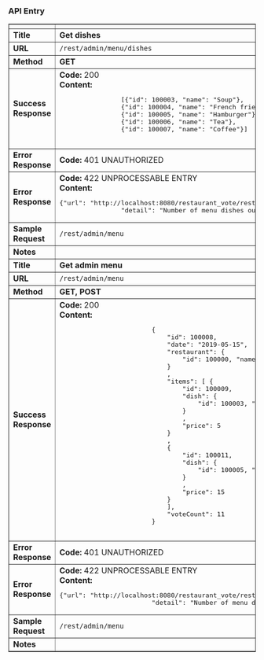 
<h3>API Entry</h3>
<table cellspacing="2" border="1" cellpadding="5">
    <thead>
        <tr>
            <th></th>
            <th></th>
        </tr>
    </thead>
    <tbody>
        <tr>
            <td><strong>Title</strong></td>
            <td><strong>Get dishes</strong></td>
        </tr>
        <tr>
            <td><strong>URL</strong></td>
            <td><code>/rest/admin/menu/dishes</code></td>
        </tr>
        <tr>
            <td><strong>Method</strong></td>
            <td><strong>GET</strong></td>
        </tr>
        <tr>
            <td><strong>Success Response</strong></td>
            <td><strong>Code:</strong> 200
                <br><strong>Content:</strong><pre>
                [{"id": 100003, "name": "Soup"},
                {"id": 100004, "name": "French fries"},
                {"id": 100005, "name": "Hamburger"},
                {"id": 100006, "name": "Tea"},
                {"id": 100007, "name": "Coffee"}]
                </pre></td>
        </tr>
        <tr>
            <td><strong>Error Response</strong></td>
            <td><strong>Code:</strong> 401 UNAUTHORIZED
        </tr>
        <tr>
            <td><strong>Error Response</strong></td>
            <td><strong>Code:</strong> 422 UNPROCESSABLE ENTRY
                <br><strong>Content:</strong><pre>{"url": "http://localhost:8080/restaurant_vote/rest/admin/menu", 
                "detail": "Number of menu dishes out of range [2 - 5]"}</pre></td>
        </tr>
        <tr>
            <td><strong>Sample Request</strong></td>
            <td><code>/rest/admin/menu</code></td>
        </tr>
        <tr>
            <td><strong>Notes</strong></td>
            <td><em></em></td>
        </tr>
        <tr>
                 <td><strong>Title</strong></td>
                    <td><strong>Get admin menu</strong></td>
                </tr>
                <tr>
                    <td><strong>URL</strong></td>
                    <td><code>/rest/admin/menu</code></td>
                </tr>
                <tr>
                    <td><strong>Method</strong></td>
                    <td><strong>GET, POST</strong></td>
                </tr>
                <tr>
                    <td><strong>Success Response</strong></td>
                    <td><strong>Code:</strong> 200
                        <br><strong>Content:</strong><pre>
                        {
                            "id": 100008,
                            "date": "2019-05-15",
                            "restaurant": {
                                "id": 100000, "name": "Sweet bobaleh"
                            }
                            ,
                            "items": [ {
                                "id": 100009,
                                "dish": {
                                    "id": 100003, "name": "Soup"
                                }
                                ,
                                "price": 5
                            }
                            ,
                            {
                                "id": 100011,
                                "dish": {
                                    "id": 100005, "name": "Hamburger"
                                }
                                ,
                                "price": 15
                            }
                            ],
                            "voteCount": 11
                        }
                        </pre></td>
                </tr>
                <tr>
                    <td><strong>Error Response</strong></td>
                    <td><strong>Code:</strong> 401 UNAUTHORIZED
                </tr>
                <tr>
                    <td><strong>Error Response</strong></td>
                    <td><strong>Code:</strong> 422 UNPROCESSABLE ENTRY
                        <br><strong>Content:</strong><pre>{"url": "http://localhost:8080/restaurant_vote/rest/admin/menu", 
                        "detail": "Number of menu dishes out of range [2 - 5]"}</pre></td>
                </tr>
                <tr>
                    <td><strong>Sample Request</strong></td>
                    <td><code>/rest/admin/menu</code></td>
                </tr>
                <tr>
                    <td><strong>Notes</strong></td>
                    <td><em></em></td>
                </tr>
    </tbody>
</table>
